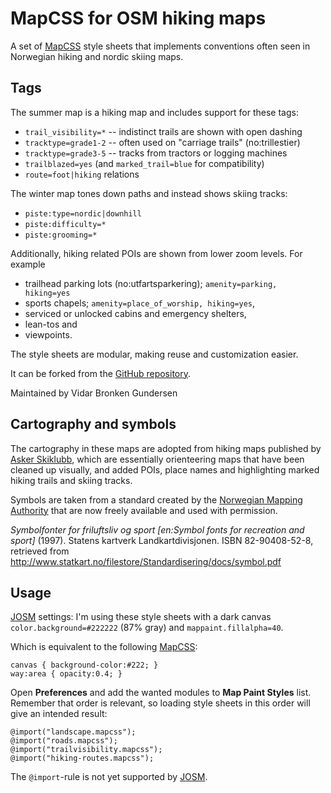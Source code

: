
# MapCSS for OSM hiking maps

A set of [MapCSS][1] style sheets that implements conventions often
seen in Norwegian hiking and nordic skiing maps.

## Tags

The summer map is a hiking map and includes support for these tags:

- `trail_visibility=*` -- indistinct trails are shown with open dashing
- `tracktype=grade1-2` -- often used on "carriage trails" (no:trillestier)
- `tracktype=grade3-5` -- tracks from tractors or logging machines
- `trailblazed=yes` (and `marked_trail=blue` for compatibility)
- `route=foot|hiking` relations

The winter map tones down paths and instead shows skiing tracks:

- `piste:type=nordic|downhill`
- `piste:difficulty=*`
- `piste:grooming=*`

Additionally, hiking related POIs are shown from lower zoom levels.
For example

- trailhead parking lots (no:utfartsparkering); `amenity=parking, hiking=yes`
- sports chapels; `amenity=place_of_worship, hiking=yes`,
- serviced or unlocked cabins and emergency shelters,
- lean-tos and
- viewpoints.

The style sheets are modular, making reuse and customization easier.

It can be forked from the
[GitHub repository](http://github.com/vibrog/mapcss-hiking).

Maintained by Vidar Bronken Gundersen


## Cartography and symbols

The cartography in these maps are adopted from hiking maps published
by [Asker Skiklubb](http://asker-skiklubb.no/), which are essentially
orienteering maps that have been cleaned up visually, and added POIs,
place names and highlighting marked hiking trails and skiing tracks.

Symbols are taken from a standard created by the
[Norwegian Mapping Authority](http://www.statkart.no/)
that are now freely available and used with permission.

  *Symbolfonter for friluftsliv og sport
  [en:Symbol fonts for recreation and sport]* (1997).
  Statens kartverk Landkartdivisjonen. ISBN 82-90408-52-8,
  retrieved from http://www.statkart.no/filestore/Standardisering/docs/symbol.pdf


## Usage

[JOSM][2] settings:
I'm using these style sheets with a dark canvas
`color.background=#222222` (87% gray) and
`mappaint.fillalpha=40`.

Which is equivalent to the following [MapCSS][1]:

    canvas { background-color:#222; }
    way:area { opacity:0.4; }

Open **Preferences** and add the wanted modules to
**Map Paint Styles** list. Remember that order is relevant,
so loading style sheets in this order will give an intended result:

    @import("landscape.mapcss");
    @import("roads.mapcss");
    @import("trailvisibility.mapcss");
    @import("hiking-routes.mapcss");

The `@import`-rule is not yet supported by [JOSM][2].


[1]: http://wiki.openstreetmap.org/wiki/MapCSS
[2]: http://josm.openstreetmap.de/
